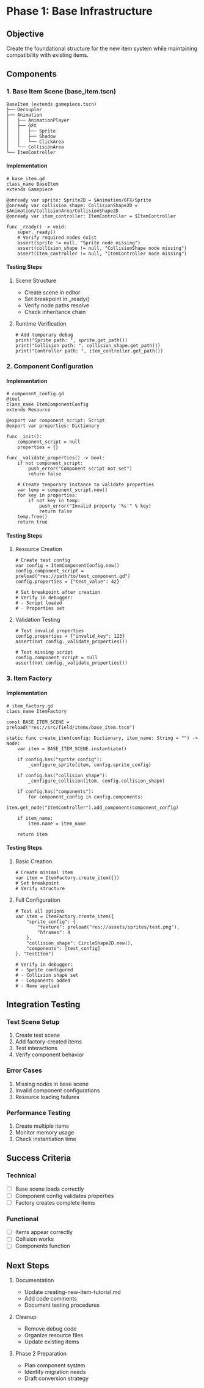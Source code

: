 # Phase 1: Base Infrastructure

## Objective
Create the foundational structure for the new item system while maintaining compatibility with existing items.

## Components

### 1. Base Item Scene (base_item.tscn)
```
BaseItem (extends gamepiece.tscn)
├── Decoupler
├── Animation
│   ├── AnimationPlayer
│   ├── GFX
│   │   ├── Sprite
│   │   ├── Shadow
│   │   └── ClickArea
│   └── CollisionArea
└── ItemController
```

#### Implementation
```gdscript
# base_item.gd
class_name BaseItem
extends Gamepiece

@onready var sprite: Sprite2D = $Animation/GFX/Sprite
@onready var collision_shape: CollisionShape2D = $Animation/CollisionArea/CollisionShape2D
@onready var item_controller: ItemController = $ItemController

func _ready() -> void:
    super._ready()
    # Verify required nodes exist
    assert(sprite != null, "Sprite node missing")
    assert(collision_shape != null, "CollisionShape node missing")
    assert(item_controller != null, "ItemController node missing")
```

#### Testing Steps
1. Scene Structure
   - Create scene in editor
   - Set breakpoint in _ready()
   - Verify node paths resolve
   - Check inheritance chain

2. Runtime Verification
   ```gdscript
   # Add temporary debug
   print("Sprite path: ", sprite.get_path())
   print("Collision path: ", collision_shape.get_path())
   print("Controller path: ", item_controller.get_path())
   ```

### 2. Component Configuration

#### Implementation
```gdscript
# component_config.gd
@tool
class_name ItemComponentConfig
extends Resource

@export var component_script: Script
@export var properties: Dictionary

func _init():
    component_script = null
    properties = {}

func _validate_properties() -> bool:
    if not component_script:
        push_error("Component script not set")
        return false
        
    # Create temporary instance to validate properties
    var temp = component_script.new()
    for key in properties:
        if not key in temp:
            push_error("Invalid property '%s'" % key)
            return false
    temp.free()
    return true
```

#### Testing Steps
1. Resource Creation
   ```gdscript
   # Create test config
   var config = ItemComponentConfig.new()
   config.component_script = preload("res://path/to/test_component.gd")
   config.properties = {"test_value": 42}
   
   # Set breakpoint after creation
   # Verify in debugger:
   # - Script loaded
   # - Properties set
   ```

2. Validation Testing
   ```gdscript
   # Test invalid properties
   config.properties = {"invalid_key": 123}
   assert(not config._validate_properties())
   
   # Test missing script
   config.component_script = null
   assert(not config._validate_properties())
   ```

### 3. Item Factory

#### Implementation
```gdscript
# item_factory.gd
class_name ItemFactory

const BASE_ITEM_SCENE = preload("res://src/field/items/base_item.tscn")

static func create_item(config: Dictionary, item_name: String = "") -> Node:
    var item = BASE_ITEM_SCENE.instantiate()
    
    if config.has("sprite_config"):
        _configure_sprite(item, config.sprite_config)
    
    if config.has("collision_shape"):
        _configure_collision(item, config.collision_shape)
        
    if config.has("components"):
        for component_config in config.components:
            item.get_node("ItemController").add_component(component_config)
    
    if item_name:
        item.name = item_name
        
    return item
```

#### Testing Steps
1. Basic Creation
   ```gdscript
   # Create minimal item
   var item = ItemFactory.create_item({})
   # Set breakpoint
   # Verify structure
   ```

2. Full Configuration
   ```gdscript
   # Test all options
   var item = ItemFactory.create_item({
       "sprite_config": {
           "texture": preload("res://assets/sprites/test.png"),
           "hframes": 4
       },
       "collision_shape": CircleShape2D.new(),
       "components": [test_config]
   }, "TestItem")
   
   # Verify in debugger:
   # - Sprite configured
   # - Collision shape set
   # - Components added
   # - Name applied
   ```

## Integration Testing

### Test Scene Setup
1. Create test scene
2. Add factory-created items
3. Test interactions
4. Verify component behavior

### Error Cases
1. Missing nodes in base scene
2. Invalid component configurations
3. Resource loading failures

### Performance Testing
1. Create multiple items
2. Monitor memory usage
3. Check instantiation time

## Success Criteria

### Technical
- [ ] Base scene loads correctly
- [ ] Component config validates properties
- [ ] Factory creates complete items

### Functional
- [ ] Items appear correctly
- [ ] Collision works
- [ ] Components function

## Next Steps

1. Documentation
   - Update creating-new-item-tutorial.md
   - Add code comments
   - Document testing procedures

2. Cleanup
   - Remove debug code
   - Organize resource files
   - Update existing items

3. Phase 2 Preparation
   - Plan component system
   - Identify migration needs
   - Draft conversion strategy
